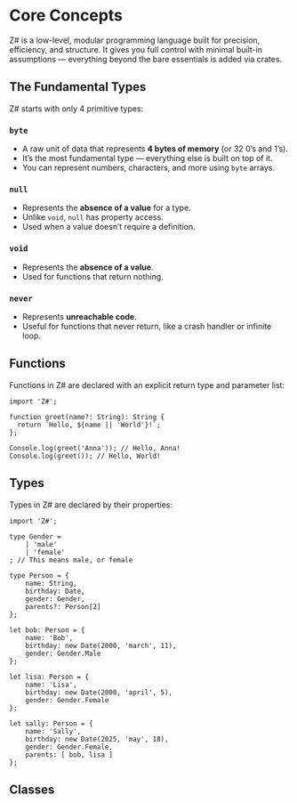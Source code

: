 # Core Concepts

Z# is a low-level, modular programming language built for precision, efficiency, and structure. It gives you full control with minimal built-in assumptions — everything beyond the bare essentials is added via crates.

## The Fundamental Types

Z# starts with only 4 primitive types:

### `byte`

- A raw unit of data that represents **4 bytes of memory** (or 32 0’s and 1’s).
- It’s the most fundamental type — everything else is built on top of it.
- You can represent numbers, characters, and more using `byte` arrays.

### `null`

- Represents the **absence of a value** for a type.
- Unlike `void`, `null` has property access. 
- Used when a value doesn’t require a definition.

### `void`

- Represents the **absence of a value**.
- Used for functions that return nothing.

### `never`

- Represents **unreachable code**.
- Useful for functions that never return, like a crash handler or infinite loop.

## Functions

Functions in Z# are declared with an explicit return type and parameter list:

```zsharp
import 'Z#';

function greet(name?: String): String {
  return `Hello, ${name || 'World'}!`;
};

Console.log(greet('Anna')); // Hello, Anna!
Console.log(greet()); // Hello, World! 
```

## Types

Types in Z# are declared by their properties:

```zsharp
import 'Z#';

type Gender =
    | 'male'
    | 'female'
; // This means male, or female

type Person = {
    name: String,
    birthday: Date,
    gender: Gender,
    parents?: Person[2]
};

let bob: Person = {
    name: 'Bob',
    birthday: new Date(2000, 'march', 11),
    gender: Gender.Male
};

let lisa: Person = {
    name: 'Lisa',
    birthday: new Date(2000, 'april', 5),
    gender: Gender.Female
};

let sally: Person = {
    name: 'Sally',
    birthday: new Date(2025, 'may', 18),
    gender: Gender.Female,
    parents: [ bob, lisa ]
};
```

## Classes

